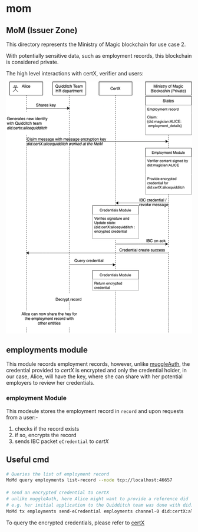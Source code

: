 # mom

## MoM (Issuer Zone)

This directory represents the Ministry of Magic blockchain for use case 2.

With potentially sensitive data, such as employment records, this blockchain is considered private.

The high level interactions with certX, verifier and users:


![MoM](./mom.png)

## employments module

This module records employment records, however, unlike [muggleAuth](../muggleauth/readme.md),
the credential provided to *certX* is encrypted and only the credential holder, in our case, Alice,
will have the key, where she can share with her potential employers to review her credentials.

### employment Module

This modeule stores the employment record in `record` and upon requests from a user:-

1. checks if the record exists
1. if so, encrypts the record
1. sends IBC packet `eCredential` to *certX*

## Useful cmd

```sh
# Queries the list of employment record 
MoMd query employments list-record --node tcp://localhost:46657

# send an encrypted credential to certX
# unlike muggleAuth, here Alice might want to provide a reference did
# e.g. her initial application to the Quidditch team was done with did:certX:aliceQuidditch
MoMd tx employments send-eCredential employments channel-0 did:certX:aliceQuidditch 0 --node tcp://localhost:46657 --home .home --from alice
```

To query the encrypted credentials, please refer to [certX](../certX/readme.md)
